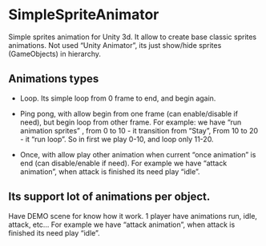 # SimpleSpriteAnimator
Simple sprites animation for Unity 3d. It allow to create base classic sprites animations. Not used “Unity Animator”, its just show/hide sprites (GameObjects) in hierarchy.


## Animations types

- Loop. Its simple loop from 0 frame to end, and begin again.

- Ping pong, with allow begin from one frame (can enable/disable if need), but begin loop from other frame. 
For example: we have “run animation sprites” , from 0 to 10 - it transition from “Stay”,
From 10 to 20 - it “run loop”. So in first we play 0-10, and loop only 11-20.

- Once, with allow play other animation when current “once animation” is end (can disable/enable if need).
For example we have “attack animation”, when attack is finished its need play “idle”.


## Its support lot of animations per object.
Have DEMO scene for know how it work. 1 player have animations run, idle, attack, etc…
For example we have “attack animation”, when attack is finished its need play “idle”.